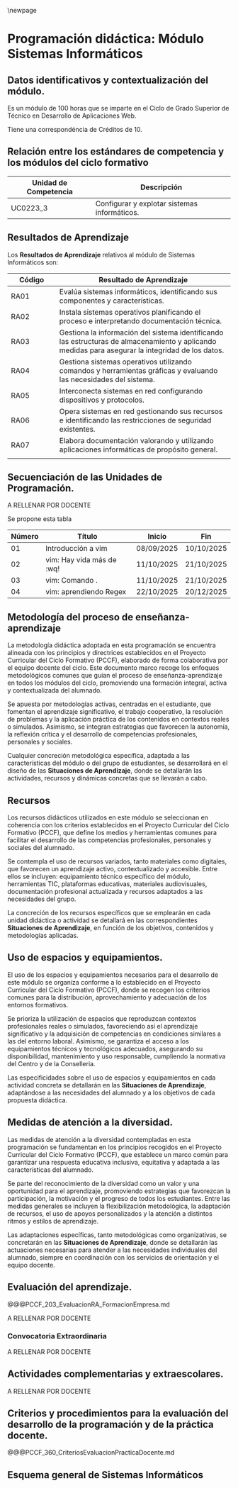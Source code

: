 \newpage

# Programación didáctica: Módulo Sistemas Informáticos

## Datos identificativos y contextualización del módulo. 

Es un módulo de 100 horas que se imparte en el Ciclo de Grado Superior de 
Técnico en Desarrollo de Aplicaciones Web.

Tiene una correspondéncia de Créditos de 10.

## Relación entre los estándares de competencia y los módulos del ciclo formativo

| Unidad de Competencia | Descripción |
|-----------------------|-------------|
| UC0223_3 | Configurar y explotar sistemas informáticos. |


## Resultados de Aprendizaje

Los **Resultados de Aprendizaje** relativos al módulo de Sistemas Informáticos son:

|Código| Resultado de Aprendizaje |
|------|--------------------------|
| RA01 | Evalúa sistemas informáticos, identificando sus componentes y características. |
| RA02 | Instala sistemas operativos planificando el proceso e interpretando documentación técnica. |
| RA03 | Gestiona la información del sistema identificando las estructuras de almacenamiento y aplicando medidas para asegurar la integridad de los datos. |
| RA04 | Gestiona sistemas operativos utilizando comandos y herramientas gráficas y evaluando las necesidades del sistema. |
| RA05 | Interconecta sistemas en red configurando dispositivos y protocolos. |
| RA06 | Opera sistemas en red gestionando sus recursos e identificando las restricciones de seguridad existentes. |
| RA07 | Elabora documentación valorando y utilizando aplicaciones informáticas de propósito general. |
|<img width=200/>|<img width=500/>|

## Secuenciación de las Unidades de Programación. 

A RELLENAR POR DOCENTE

Se propone esta tabla

| Número | Título                    | Inicio    | Fin       |
|--------|---------------------------|-----------|-----------|
| 01     | Introducción a vim        | 08/09/2025| 10/10/2025|
| 02     | vim: Hay vida más de :wq! | 11/10/2025| 21/10/2025|
| 03     | vim: Comando .            | 11/10/2025| 21/10/2025|
| 04     | vim: aprendiendo Regex    | 22/10/2025| 20/12/2025|


## Metodología del proceso de enseñanza-aprendizaje

La metodología didáctica adoptada en esta programación se encuentra alineada con los principios y directrices establecidos en el Proyecto Curricular del Ciclo Formativo (PCCF), elaborado de forma colaborativa por el equipo docente del ciclo. Este documento marco recoge los enfoques metodológicos comunes que guían el proceso de enseñanza-aprendizaje en todos los módulos del ciclo, promoviendo una formación integral, activa y contextualizada del alumnado.

Se apuesta por metodologías activas, centradas en el estudiante, que fomentan el aprendizaje significativo, el trabajo cooperativo, la resolución de problemas y la aplicación práctica de los contenidos en contextos reales o simulados. Asimismo, se integran estrategias que favorecen la autonomía, la reflexión crítica y el desarrollo de competencias profesionales, personales y sociales.

Cualquier concreción metodológica específica, adaptada a las características del módulo o del grupo de estudiantes, se desarrollará en el diseño de las **Situaciones de Aprendizaje**, donde se detallarán las actividades, recursos y dinámicas concretas que se llevarán a cabo.

## Recursos

Los recursos didácticos utilizados en este módulo se seleccionan en coherencia con los criterios establecidos en el Proyecto Curricular del Ciclo Formativo (PCCF), que define los medios y herramientas comunes para facilitar el desarrollo de las competencias profesionales, personales y sociales del alumnado.

Se contempla el uso de recursos variados, tanto materiales como digitales, que favorecen un aprendizaje activo, contextualizado y accesible. Entre ellos se incluyen: equipamiento técnico específico del módulo, herramientas TIC, plataformas educativas, materiales audiovisuales, documentación profesional actualizada y recursos adaptados a las necesidades del grupo.

La concreción de los recursos específicos que se emplearán en cada unidad didáctica o actividad se detallará en las correspondientes **Situaciones de Aprendizaje**, en función de los objetivos, contenidos y metodologías aplicadas.

## Uso de espacios y equipamientos. 

El uso de los espacios y equipamientos necesarios para el desarrollo de este módulo se organiza conforme a lo establecido en el Proyecto Curricular del Ciclo Formativo (PCCF), donde se recogen los criterios comunes para la distribución, aprovechamiento y adecuación de los entornos formativos.

Se prioriza la utilización de espacios que reproduzcan contextos profesionales reales o simulados, favoreciendo así el aprendizaje significativo y la adquisición de competencias en condiciones similares a las del entorno laboral. Asimismo, se garantiza el acceso a los equipamientos técnicos y tecnológicos adecuados, asegurando su disponibilidad, mantenimiento y uso responsable, cumpliendo la normativa del Centro y de la Conselleria.

Las especificidades sobre el uso de espacios y equipamientos en cada actividad concreta se detallarán en las **Situaciones de Aprendizaje**, adaptándose a las necesidades del alumnado y a los objetivos de cada propuesta didáctica.

## Medidas de atención a la diversidad. 

Las medidas de atención a la diversidad contempladas en esta programación se fundamentan en los principios recogidos en el Proyecto Curricular del Ciclo Formativo (PCCF), que establece un marco común para garantizar una respuesta educativa inclusiva, equitativa y adaptada a las características del alumnado.

Se parte del reconocimiento de la diversidad como un valor y una oportunidad para el aprendizaje, promoviendo estrategias que favorezcan la participación, la motivación y el progreso de todos los estudiantes. Entre las medidas generales se incluyen la flexibilización metodológica, la adaptación de recursos, el uso de apoyos personalizados y la atención a distintos ritmos y estilos de aprendizaje.

Las adaptaciones específicas, tanto metodológicas como organizativas, se concretarán en las **Situaciones de Aprendizaje**, donde se detallarán las actuaciones necesarias para atender a las necesidades individuales del alumnado, siempre en coordinación con los servicios de orientación y el equipo docente.

## Evaluación del aprendizaje. 

@@@PCCF_203_EvaluacionRA_FormacionEmpresa.md

A RELLENAR POR DOCENTE

### Convocatoria Extraordinaria

A RELLENAR POR DOCENTE

## Actividades complementarias y extraescolares. 

A RELLENAR POR DOCENTE

## Criterios y procedimientos para la evaluación del desarrollo de la programación y de la práctica docente. 

@@@PCCF_360_CriteriosEvaluacionPracticaDocente.md 

## Esquema general de Sistemas Informáticos

